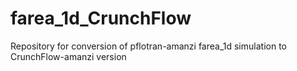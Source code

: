 # farea_1d_CrunchFlow
Repository for conversion of pflotran-amanzi farea_1d simulation to CrunchFlow-amanzi version
